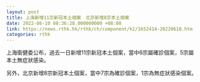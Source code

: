 ```yaml
---
layout: post
title: 上海新增11宗新冠本土個案　北京新增8宗本土個案
date: 2022-06-10 08:36:28.000000000 +08:00
link: https://news.rthk.hk/rthk/ch/component/k2/1652414-20220610.htm
categories: rthk
---
```


上海衛健委公布，過去一日新增11宗新冠本土個案，當中6宗屬確診個案，5宗屬本土無症狀感染。

另外，北京新增8宗新冠本土個案，當中7宗為確診個案，1宗為無症狀感染個案。
